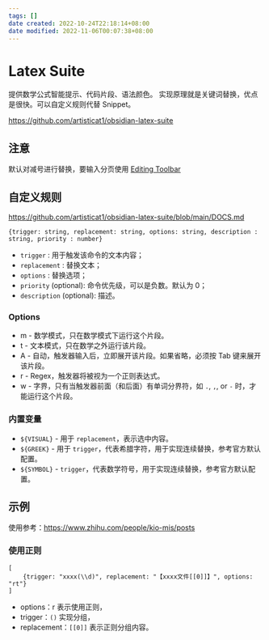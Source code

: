 ```yaml
---
tags: []
date created: 2022-10-24T22:18:14+08:00
date modified: 2022-11-06T00:07:38+08:00
---
```


# Latex Suite

提供数学公式智能提示、代码片段、语法颜色。
实现原理就是关键词替换，优点是很快。可以自定义规则代替 Snippet。

<https://github.com/artisticat1/obsidian-latex-suite>

## 注意

默认对减号进行替换，要输入分页使用 [Editing Toolbar](Editing%20Toolbar.md)

## 自定义规则

<https://github.com/artisticat1/obsidian-latex-suite/blob/main/DOCS.md>

```
{trigger: string, replacement: string, options: string, description : string, priority : number}
```

* `trigger` : 用于触发该命令的文本内容；
* `replacement` : 替换文本；
* `options` : 替换选项；
* `priority` (optional): 命令优先级，可以是负数。默认为 0；
* `description` (optional): 描述。

### Options

* m - 数学模式，只在数学模式下运行这个片段。
* t - 文本模式，只在数学之外运行该片段。
* A - 自动，触发器输入后，立即展开该片段。如果省略，必须按 Tab 键来展开该片段。
* r - Regex，触发器将被视为一个正则表达式。
* w - 字界，只有当触发器前面（和后面）有单词分界符，如 `.`, `,`, or `-` 时，才能运行这个片段。

### 内置变量

* `${VISUAL}` - 用于 `replacement`，表示选中内容。
* `${GREEK}` - 用于 `trigger`，代表希腊字符，用于实现连续替换，参考官方默认配置。
* `${SYMBOL}` - `trigger`，代表数学符号，用于实现连续替换，参考官方默认配置。

## 示例

使用参考：<https://www.zhihu.com/people/kio-mis/posts>

### 使用正则

```
[
    {trigger: "xxxx(\\d)", replacement: "【xxxx文件[[0]]】", options: "rt"}
]
```

* options：r 表示使用正则，
* trigger：`()` 实现分组，
* replacement：`[[0]]` 表示正则分组内容。
